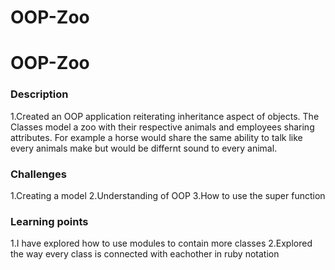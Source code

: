# OOP-Zoo
# OOP-Zoo
### Description
1.Created an OOP application reiterating inheritance aspect of objects. The Classes model a zoo with their respective animals and employees sharing attributes. For example a horse would share the same ability to talk like every animals make but would be differnt sound to every animal.

### Challenges
1.Creating a model
2.Understanding of OOP
3.How to use the super function

### Learning points
1.I have explored how to use modules to contain more classes
2.Explored the way every class is connected with eachother in ruby notation 
